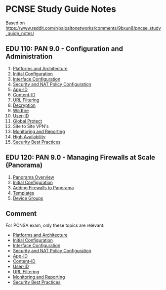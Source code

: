 # PCNSE Study Guide Notes

Based on https://www.reddit.com/r/paloaltonetworks/comments/9bxun8/pncse_study_guide_notes/

## EDU 110: PAN 9.0 - Configuration and Administration
1.  [Platforms and Architecture](Platforms-and-Architecture.md)
2.  [Initial Configuration](Initial-Configuration.md)
3.  [Interface Configuration](Interface-Configuration.md)
4.  [Security and NAT Policy Configuration](Security-and-NAT-Policy-Configuration.md)
5.  [App-ID](App-ID.md)
6.  [Content-ID](Content-ID.md)
7.  [URL Filtering](URL-Filtering.md)
8.  [Decryption](Decryption.md)
9.  [Wildfire](Wildfire.md)
10. [User-ID](User-ID.md)
11. [Global Protect](Global-Protect.md)
12. Site to Site VPN's
13. [Monitoring and Reporting](Monitoring-and-Reporting.md)
14. [High Availability](High-Availability.md)
15. [Security Best Practices](Security-Best-Practices.md)

## EDU 120: PAN 9.0 - Managing Firewalls at Scale (Panorama)
1.  [Panorama Overview](Panorama-Overview.md)
2.  [Initial Configuration](Panorama-Initial-Configuration.md)
3.  [Adding Firewalls to Panorama](Adding-Firewalls-to-Panorama.md)
4.  [Templates](Panorama-Templates.md)
5.  [Device Groups](Panorama-Device-Groups.md)

## Comment
For PCNSA exam, only these topics are relevant:
* [Platforms and Architecture](Platforms-and-Architecture.md)
* [Initial Configuration](Initial-Configuration.md)
* [Interface Configuration](Interface-Configuration.md)
* [Security and NAT Policy Configuration](Security-and-NAT-Policy-Configuration.md)
* [App-ID](App-ID.md)
* [Content-ID](Content-ID.md)
* [User-ID](User-ID.md)
* [URL Filtering](URL-Filtering.md)
* [Monitoring and Reporting](Monitoring-and-Reporting.md)
* [Security Best Practices](Security-Best-Practices.md)
